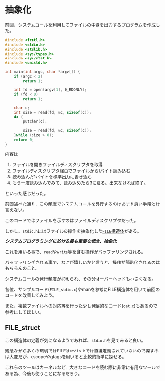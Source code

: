 # 抽象化
前回、システムコールを利用してファイルの中身を出力するプログラムを作成した。

```c
#include <fcntl.h>
#include <stdio.h>
#include <stdlib.h>
#include <sys/types.h>
#include <sys/stat.h>
#include <unistd.h>

int main(int argc, char *argv[]) {
    if (argc < 2)
        return 1;

    int fd = open(argv[1], O_RDONLY);
    if (fd < 0)
        return 1;

    char c;
    int size = read(fd, &c, sizeof(c));
    do {
        putchar(c);

        size = read(fd, &c, sizeof(c));
    }while (size > 0);
    return 0;
}
```

内容は

 1. ファイルを開きファイルディスクリプタを取得
 1. ファイルディスクリプタ経由でファイルから1バイト読み込む
 1. 読み込んだ1バイトを標準出力に書き込む
 1. もう一度読み込んでみて、読み込めたら3に戻る。出来なければ終了。

といった感じだった。

前回述べた通り、この頻度でシステムコールを発行するのはあまり良い手段とは言えない。

このコードではファイルを示すのはファイルディスクリプタだった。

しかし、`stdio.h`にはファイルの操作を抽象化した[`FILE`構造体](#FILE_struct)がある。

***システムプログラミングに於ける最も重要な概念、抽象化***

これを用いる事で、`read`や`write`等を含む操作がバッファリングされる。

バッファリングされる事で、なにが嬉しいかと言うと、操作が簡略化されるのはもちろんのこと、

システムコールの発行頻度が抑えられ、その分オーバーヘッドも小さくなる。

各位、サンプルコード(`FILE_stdio.c`)やmanを参考にFILE構造体を用いて前回のコードを改善してみよう。

また、複数ファイルへの対応等を行った少し発展的なコード(`cat.c`)もあるので参考にしてほしい。

## FILE_struct
この構造体の定義が気になるようであれば、`stdio.h`を見てみると良い。

残念ながら多くの環境ではFILEは`stdio.h`では直接定義されていないので探すのは大変だが、cscopeやgtagsを用いると比較的簡単に探せる。

これらのツールはカーネルなど、大きなコードを読む際に非常に有用なツールである為、今後も使うことになるだろう。
